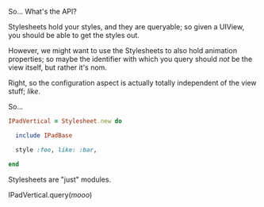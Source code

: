 
So... What's the API?


Stylesheets hold your styles, and they are queryable; so given a UIView, you should be able to get the styles out.

However, we might want to use the Stylesheets to also hold animation properties; so maybe the identifier with which you query should *not* be the view itself, but rather it's nom.

Right, so the configuration aspect is actually totally independent of the view stuff; *like*.


So...

```ruby
IPadVertical = Stylesheet.new do

  include IPadBase

  style :foo, like: :bar,

end
```

Stylesheets are "just" modules.


IPadVertical.query(*mooo*)
